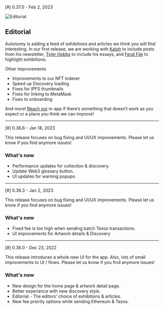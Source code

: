 [#] 0.37.0 - Feb 2, 2023

![Editorial](https://user-images.githubusercontent.com/422993/216233614-8971f363-646e-438d-8142-fbcbc8dd9655.jpg)

## Editorial

Autonomy is adding a feed of exhibitions and articles we think you will find interesting. In our first release, we are working with [Kaloh](https://www.kaloh.xyz) to include posts from his newsletter, [Tyler Hobbs](https://tylerxhobbs.com/about) to include his essays, and [Feral File](https://feralfile.com/exhibitions) to highlight exhibitions. 

Other improvements
* Improvements to our NFT indexer
* Speed up Discovery loading
* Fixes for IPFS thumbnails
* Fixes for linking to MetaMask
* Fixes to onboarding

And more! [Reach out](autonomy://support) in-app if there’s something that doesn’t work as you expect or a place you think we can improve!

---

[#] 0.36.6 - Jan 18, 2023

This release focuses on bug fixing and UI/UX improvements. Please let us know if you find anymore issues!

### What's new
- Performance updates for collection & discovery.
- Update Web3 glossary button.
- UI updates for warning popups.

---


[#] 0.36.3 - Jan 2, 2023

This release focuses on bug fixing and UI/UX improvements. Please let us know if you find anymore issues!

### What's new
- Fixed fee is too high when sending batch Tezos transactions.
- UI improvements for Artwork details & Discovery

---


[#] 0.36.0 - Dec 23, 2022

This release introduces a whole new UI for the app. Also, lots of small improvements to UI / flows. Please let us know if you find anymore issues!

### What's new
- New design for the home page & artwork detail page.
- Better experience with new discovery style.
- Editorial - The editors' choice of exhibitions & articles.
- New fee priority options while sending Ethereum & Tezos.
